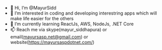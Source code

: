 - 👋 Hi, I’m @MayurSidd
- 👀 I’m interested in coding and developing interestring apps which will make life easier for the others
- 🌱 I’m currently learning ReactJs, AWS, NodeJs, .NET Core
- 📫 Reach me via skype(mayur_siddhapura) or email(mayursasp.net@gmail.com) or website(https://mayursaspdotnet.com/)

<!---
MayurSidd/MayurSidd is a ✨ special ✨ repository because its `README.md` (this file) appears on your GitHub profile.
You can click the Preview link to take a look at your changes.
- 💞️ I’m looking to collaborate on ...
--->
